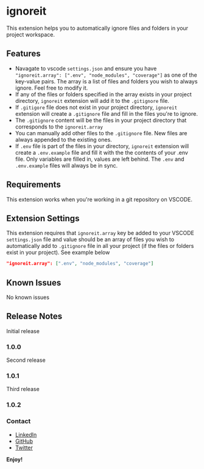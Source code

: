 # ignoreit

This extension helps you to automatically ignore files and folders in your project workspace.

## Features

* Navagate to vscode `settings.json` and ensure you have `"ignoreit.array": [".env", "node_modules", "coverage"]` as one of the key-value pairs. The array is a list of files and folders you wish to always ignore. Feel free to modify it.
* If any of the files or folders specified in the array exists in your project directory, `ignoreit` extension will add it to the `.gitignore` file.
* If `.gitigore` file does not exist in your project directory, `ignoreit` extension will create a `.gitignore` file and fill in the files you're to ignore.
* The `.gitignore` content will be the files in your project directory that corresponds to the `ignoreit.array`
* You can manually add other files to the `.gitignore` file. New files are always appended to the existing ones.
* If `.env` file is part of the files in your directory, `ignoreit` extension will create a `.env.example` file and fill it with the the contents of your .env file. Only variables are filled in, values are left behind. The `.env` and `.env.example` files will always be in sync.

## Requirements

This extension works when you're working in a git repository on VSCODE.

## Extension Settings

This extension requires that `ignoreit.array` key be added to your VSCODE `settings.json` file and value should be an array of files you wish to automatically add to `.gitignore` file in all your project (if the files or folders exist in your project). See example below
```json
"ignoreit.array": [".env", "node_modules", "coverage"]
```

## Known Issues

No known issues

## Release Notes

Initial release

### 1.0.0

Second release

### 1.0.1

Third release

### 1.0.2

### Contact

* [LinkedIn](https://www.linkedin.com/in/marcdomain)
* [GitHub](https://www.github.com/marcdomain)
* [Twitter](https://www.twitter.com/marcdomain)

**Enjoy!**
